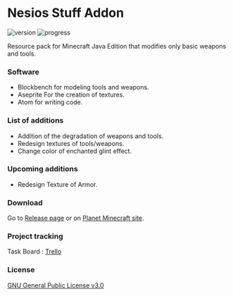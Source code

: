 # Nesios Stuff Addon

![version](https://img.shields.io/badge/Version-1.0.0-success)
![progress](https://img.shields.io/badge/Progress-90%25-informational)

Resource pack for Minecraft Java Edition that modifies only basic weapons and tools.

### Software

- Blockbench for modeling tools and weapons. 
- Aseprite For the creation of textures. 
- Atom for writing code.

### List of additions

- Addition of the degradation of weapons and tools.
- Redesign textures of tools/weapons.
- Change color of enchanted glint effect.

### Upcoming additions

- Redesign Texture of Armor.

### Download

Go to [Release page](https://github.com/N3siOS/Nesios_Stuff_Addon/releases) or on [Planet Minecraft site](https://www.planetminecraft.com/texture-pack/nesios-better-stuff/).

### Project tracking

Task Board :  [Trello](https://trello.com/b/YKjshhmy/public-task-board) 

### License

[GNU General Public License v3.0](https://choosealicense.com/licenses/gpl-3.0/)